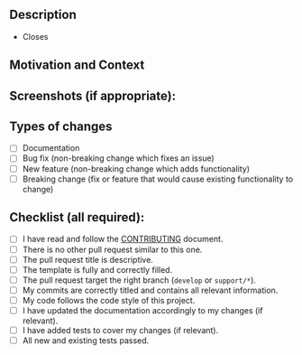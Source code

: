 <!--- --------------------------------------------------------------------- -->
<!---                 Please fill the following template                    -->
<!---             Your pull request may be ignored otherwise                -->
<!--- --------------------------------------------------------------------- -->

## Description
<!--- Describe your changes in detail. Include any relevant information     -->
<!--- (reasons, difficulties, links to web references, related issues...)   -->



<!--- Bugs and new features/improvements must be presented and discussed in -->
<!--- an issue first. Please create one if there is no issue related to     -->
<!--- this pull request.                                                    -->
- Closes <!--- link to issue... -->

## Motivation and Context
<!--- Why is this change required? What problem does it solve?              -->

## Screenshots (if appropriate):

## Types of changes
<!--- What types of changes does your code introduce?                       -->
<!--- Put an `x` in all the boxes that apply:                               -->
- [ ] Documentation
- [ ] Bug fix (non-breaking change which fixes an issue)
- [ ] New feature (non-breaking change which adds functionality)
- [ ] Breaking change (fix or feature that would cause existing
      functionality to change)

## Checklist (all required):
<!--- Go over all the following points, and put an `x` in the boxes.        -->
<!--- If you're unsure about any of these, don't hesitate to ask.           -->
- [ ] I have read and follow the [CONTRIBUTING](CONTRIBUTING.md) document.
- [ ] There is no other pull request similar to this one.
- [ ] The pull request title is descriptive.
- [ ] The template is fully and correctly filled.
- [ ] The pull request target the right branch (`develop` or `support/*`).
- [ ] My commits are correctly titled and contains all relevant information.
- [ ] My code follows the code style of this project.
- [ ] I have updated the documentation accordingly to my changes (if relevant).
- [ ] I have added tests to cover my changes (if relevant).
- [ ] All new and existing tests passed.

<!--- --------------------------------------------------------------------- -->
<!---       For more information, see the CONTRIBUTING.md document          -->
<!---         Thank you for your pull request and happy coding ;)           -->
<!--- --------------------------------------------------------------------- -->
